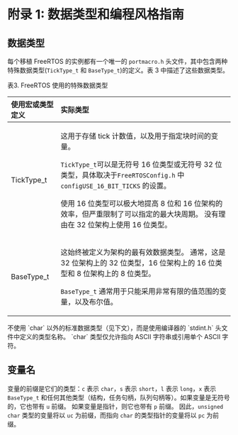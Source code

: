 # 附录 1: 数据类型和编程风格指南

## 数据类型

每个移植 FreeRTOS 的实例都有一个唯一的 `portmacro.h` 头文件，其中包含两种特殊数据类型\(`TickType_t` 和 `BaseType_t`\)的定义。表 3 中描述了这些数据类型。

表3. FreeRTOS 使用的特殊数据类型

<table>
  <thead>
    <tr>
      <th style="text-align:left">&#x4F7F;&#x7528;&#x5B8F;&#x6216;&#x7C7B;&#x578B;&#x5B9A;&#x4E49;</th>
      <th
      style="text-align:left">&#x5B9E;&#x9645;&#x7C7B;&#x578B;</th>
    </tr>
  </thead>
  <tbody>
    <tr>
      <td style="text-align:left">TickType_t</td>
      <td style="text-align:left">
        <p>&#x8FD9;&#x7528;&#x4E8E;&#x5B58;&#x50A8; tick &#x8BA1;&#x6570;&#x503C;&#xFF0C;&#x4EE5;&#x53CA;&#x7528;&#x4E8E;&#x6307;&#x5B9A;&#x5757;&#x65F6;&#x95F4;&#x7684;&#x53D8;&#x91CF;&#x3002;</p>
        <p><code>TickType_t</code>&#x53EF;&#x4EE5;&#x662F;&#x65E0;&#x7B26;&#x53F7;
          16 &#x4F4D;&#x7C7B;&#x578B;&#x6216;&#x65E0;&#x7B26;&#x53F7; 32 &#x4F4D;&#x7C7B;&#x578B;&#xFF0C;&#x5177;&#x4F53;&#x53D6;&#x51B3;&#x4E8E;<code>FreeRTOSConfig.h</code> &#x4E2D; <code>configUSE_16_BIT_TICKS</code> &#x7684;&#x8BBE;&#x7F6E;&#x3002;</p>
        <p>&#x4F7F;&#x7528; 16 &#x4F4D;&#x7C7B;&#x578B;&#x53EF;&#x4EE5;&#x6781;&#x5927;&#x5730;&#x63D0;&#x9AD8;
          8 &#x4F4D;&#x548C; 16 &#x4F4D;&#x67B6;&#x6784;&#x7684;&#x6548;&#x7387;&#xFF0C;&#x4F46;&#x4E25;&#x91CD;&#x9650;&#x5236;&#x4E86;&#x53EF;&#x4EE5;&#x6307;&#x5B9A;&#x7684;&#x6700;&#x5927;&#x5757;&#x5468;&#x671F;&#x3002;
          &#x6CA1;&#x6709;&#x7406;&#x7531;&#x5728; 32 &#x4F4D;&#x67B6;&#x6784;&#x4E0A;&#x4F7F;&#x7528;
          16 &#x4F4D;&#x7C7B;&#x578B;&#x3002;</p>
      </td>
    </tr>
    <tr>
      <td style="text-align:left">BaseType_t</td>
      <td style="text-align:left">
        <p>&#x8FD9;&#x59CB;&#x7EC8;&#x88AB;&#x5B9A;&#x4E49;&#x4E3A;&#x67B6;&#x6784;&#x7684;&#x6700;&#x6709;&#x6548;&#x6570;&#x636E;&#x7C7B;&#x578B;&#x3002;
          &#x901A;&#x5E38;&#xFF0C;&#x8FD9;&#x662F; 32 &#x4F4D;&#x67B6;&#x6784;&#x4E0A;&#x7684;
          32 &#x4F4D;&#x7C7B;&#x578B;&#xFF0C;16 &#x4F4D;&#x67B6;&#x6784;&#x4E0A;&#x7684;
          16 &#x4F4D;&#x7C7B;&#x578B;&#x548C; 8 &#x4F4D;&#x67B6;&#x6784;&#x4E0A;&#x7684;
          8 &#x4F4D;&#x7C7B;&#x578B;&#x3002;</p>
        <p><code>BaseType_t</code> &#x901A;&#x5E38;&#x7528;&#x4E8E;&#x53EA;&#x80FD;&#x91C7;&#x7528;&#x975E;&#x5E38;&#x6709;&#x9650;&#x7684;&#x503C;&#x8303;&#x56F4;&#x7684;&#x53D8;&#x91CF;&#xFF0C;&#x4EE5;&#x53CA;&#x5E03;&#x5C14;&#x503C;&#x3002;</p>
      </td>
    </tr>
  </tbody>
</table>不使用 `char` 以外的标准数据类型（见下文），而是使用编译器的 `stdint.h` 头文件中定义的类型名称。 `char` 类型仅允许指向 ASCII 字符串或引用单个 ASCII 字符。

## 变量名

变量的前缀是它们的类型：`c` 表示 `char`，`s` 表示 `short`，`l` 表示 `long`，`x` 表示 `BaseType_t` 和任何其他类型（结构，任务句柄，队列句柄等）。如果变量是无符号的，它也带有 `u` 前缀。 如果变量是指针，则它也带有 `p` 前缀。 因此，`unsigned char` 类型的变量将以 `uc` 为前缀，而指向 `char` 的类型指针的变量将以 `pc` 为前缀。

